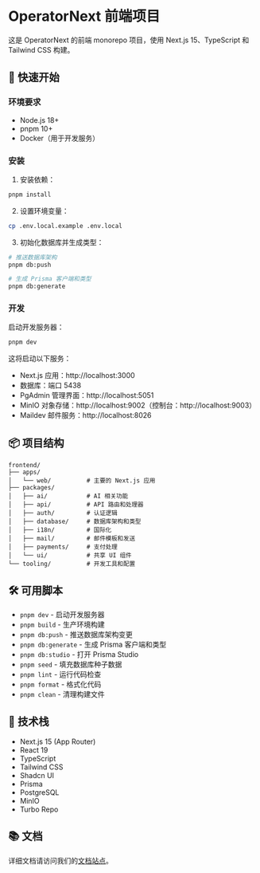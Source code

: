 # OperatorNext 前端项目

这是 OperatorNext 的前端 monorepo 项目，使用 Next.js 15、TypeScript 和 Tailwind CSS 构建。

## 🚀 快速开始

### 环境要求

- Node.js 18+
- pnpm 10+
- Docker（用于开发服务）

### 安装

1. 安装依赖：
```bash
pnpm install
```

2. 设置环境变量：
```bash
cp .env.local.example .env.local
```

3. 初始化数据库并生成类型：
```bash
# 推送数据库架构
pnpm db:push

# 生成 Prisma 客户端和类型
pnpm db:generate
```

### 开发

启动开发服务器：
```bash
pnpm dev
```

这将启动以下服务：
- Next.js 应用：http://localhost:3000
- 数据库：端口 5438
- PgAdmin 管理界面：http://localhost:5051
- MinIO 对象存储：http://localhost:9002（控制台：http://localhost:9003）
- Maildev 邮件服务：http://localhost:8026

## 📦 项目结构

```
frontend/
├── apps/
│   └── web/          # 主要的 Next.js 应用
├── packages/
│   ├── ai/           # AI 相关功能
│   ├── api/          # API 路由和处理器
│   ├── auth/         # 认证逻辑
│   ├── database/     # 数据库架构和类型
│   ├── i18n/         # 国际化
│   ├── mail/         # 邮件模板和发送
│   ├── payments/     # 支付处理
│   └── ui/           # 共享 UI 组件
└── tooling/          # 开发工具和配置
```

## 🛠 可用脚本

- `pnpm dev` - 启动开发服务器
- `pnpm build` - 生产环境构建
- `pnpm db:push` - 推送数据库架构变更
- `pnpm db:generate` - 生成 Prisma 客户端和类型
- `pnpm db:studio` - 打开 Prisma Studio
- `pnpm seed` - 填充数据库种子数据
- `pnpm lint` - 运行代码检查
- `pnpm format` - 格式化代码
- `pnpm clean` - 清理构建文件

## 🔧 技术栈

- Next.js 15 (App Router)
- React 19
- TypeScript
- Tailwind CSS
- Shadcn UI
- Prisma
- PostgreSQL
- MinIO
- Turbo Repo

## 📚 文档

详细文档请访问我们的[文档站点](https://github.com/OperatorNext/OperatorNext/tree/main/docs)。 
